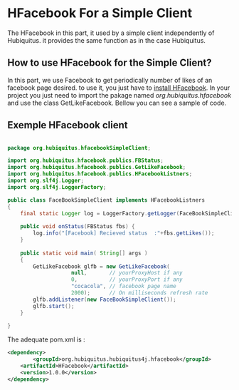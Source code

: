 # HFacebook For a Simple Client 

The HFacebook in this part, it used by a simple client independently of Hubiquitus. it provides the same function as in the case Hubiquitus.

## How to use HFacebook  for the Simple Client? 

In this part, we use Facebook to get periodically number of likes of an facebook page desired. to use it, you just have to [install HFacebook](https://github.com/hubiquitus/hubiquitus4java/blob/master/doc/installation_HFacebook.md). In your project you just need to import the pakage named _org.hubiquitus.hfacebook_ and use the class GetLikeFacebook. 
Bellow you can see a sample of code. 

## Exemple HFacebook client 

```java

package org.hubiquitus.hfacebookSimpleClient;

import org.hubiquitus.hfacebook.publics.FBStatus;
import org.hubiquitus.hfacebook.publics.GetLikeFacebook;
import org.hubiquitus.hfacebook.publics.HFacebookListners;
import org.slf4j.Logger;
import org.slf4j.LoggerFactory;

public class FaceBookSimpleClient implements HFacebookListners
{
	final static Logger log = LoggerFactory.getLogger(FaceBookSimpleClient.class);
	
    public void onStatus(FBStatus fbs) {
    	log.info("[Facebook] Recieved status  :"+fbs.getLikes());
	}
    
	public static void main( String[] args )
    {		
		GetLikeFacebook glfb = new GetLikeFacebook(
					null, 		// yourProxyHost if any
					0,			// yourProxyPort if any
					"cocacola",	// facebook page name
					2000);		// On milliseconds refresh rate
		glfb.addListener(new FaceBookSimpleClient());
		glfb.start();
    }
	
}
```

The adequate pom.xml is :

```xml
<dependency>
        <groupId>org.hubiquitus.hubiquitus4j.hfacebook</groupId>
	<artifactId>HFacebook</artifactId>
	<version>1.0.0</version>
</dependency>
```
